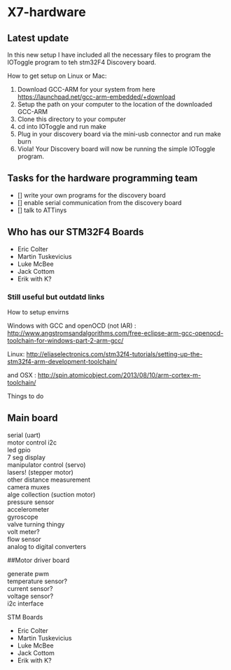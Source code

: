 X7-hardware
===========

## Latest update 
In this new setup I have included all the necessary files to program the IOToggle program to teh stm32F4 Discovery board. 


How to get setup on Linux or Mac:
1. Download GCC-ARM for your system from here https://launchpad.net/gcc-arm-embedded/+download
2. Setup the path on your computer to the location of the downloaded GCC-ARM
3. Clone this directory to your computer
4. cd into IOToggle and run make
5. Plug in your discovery board via the mini-usb connector and run make burn
6. Viola! Your Discovery board will now be running the simple IOToggle program.

## Tasks for the hardware programming team 

- [] write your own programs for the discovery board 
- [] enable serial communication from the discovery board
- [] talk to ATTinys 


## Who has our STM32F4 Boards 
- Eric Colter  
- Martin Tuskevicius  
- Luke McBee  
- Jack Cottom  
- Erik with K?  


### Still useful but outdatd links

How to setup envirns

Windows with GCC and openOCD (not IAR) : http://www.angstromsandalgorithms.com/free-eclipse-arm-gcc-openocd-toolchain-for-windows-part-2-arm-gcc/

Linux: http://eliaselectronics.com/stm32f4-tutorials/setting-up-the-stm32f4-arm-development-toolchain/

and OSX : http://spin.atomicobject.com/2013/08/10/arm-cortex-m-toolchain/


Things to do

## Main board

serial (uart)  
motor control i2c  
led gpio  
7 seg display  
manipulator control (servo)  
lasers! (stepper motor)  
other distance measurement  
camera muxes  
alge collection (suction motor)  
pressure sensor  
accelerometer   
gyroscope  
valve turning thingy  
volt meter?  
flow sensor  
analog to digital converters  




##Motor driver board

generate pwm  
temperature sensor?  
current sensor?  
voltage sensor?  
i2c interface  
  
  
STM Boards  
- Eric Colter  
- Martin Tuskevicius  
- Luke McBee  
- Jack Cottom  
- Erik with K?  


